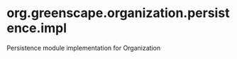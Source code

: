 org.greenscape.organization.persistence.impl
============================================

Persistence module implementation for Organization
